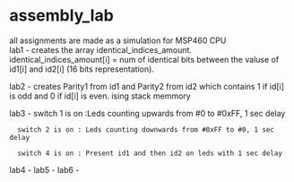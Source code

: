 # assembly_lab
all assignments are made as a simulation for MSP460 CPU  
lab1 - creates the array identical_indices_amount. identical_indices_amount[i] = num of identical bits between the valuse of id1[i] and id2[i] (16 bits representation).

lab2 - creates Parity1 from id1 and Parity2 from id2 which contains 1 if id[i] is odd and 0 if id[i] is even. 
ising stack memmory

lab3 - switch 1 is on :Leds counting upwards from #0 to #0xFF, 1 sec delay

      switch 2 is on : Leds counting downwards from #0xFF to #0, 1 sec delay
      
      switch 4 is on : Present id1 and then id2 on leds with 1 sec delay
lab4 -
lab5 -
lab6 -
